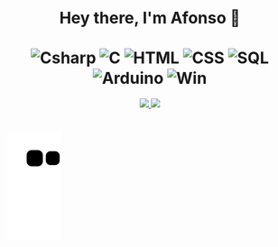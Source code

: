  <div align="center" style="display: inline_block"><br>
  <h1>Hey there, I'm Afonso 👋 <br>
    <br>
<img align="center" alt="Csharp" height="90" width="70" src="https://cdn.jsdelivr.net/gh/devicons/devicon/icons/csharp/csharp-original.svg" />
<img align="center" alt="C" height="90" width="70" src="https://cdn.jsdelivr.net/gh/devicons/devicon/icons/c/c-original.svg" />
<img align="center" alt="HTML" height="90" width="70" src="https://cdn.jsdelivr.net/gh/devicons/devicon/icons/html5/html5-original.svg" />
<img align="center" alt="CSS" height="90" width="70" src="https://cdn.jsdelivr.net/gh/devicons/devicon/icons/css3/css3-original.svg" />
<img align="center" alt="SQL" height="90" width="70" src="https://cdn.jsdelivr.net/gh/devicons/devicon/icons/mysql/mysql-original-wordmark.svg" />
<img align="center" alt="Arduino" height="90" width="70" src="https://cdn.jsdelivr.net/gh/devicons/devicon/icons/arduino/arduino-original.svg" />
<img align="center" alt="Win" height="90" width="70" src="https://cdn.jsdelivr.net/gh/devicons/devicon/icons/windows8/windows8-original.svg" />
</h1>
</div>

</h1>
</div>

<div align="center">
  <a href="https://github.com/PerkZz17">
  <img height="150em" src="https://github-readme-stats.vercel.app/api?username=PerkZz17&show_icons=true&theme=radical&include_all_commits=true&count_private=true"/>
  <img height="150em" src="https://github-readme-stats.vercel.app/api/top-langs/?username=PerkZz17&layout=compact&langs_count=7&theme=radical"/>
</div>

  #
 
 ![Snake animation](https://github.com/DreamOutLoud365/DreamOutLoud365/blob/output/github-contribution-grid-snake.svg) 
 </div>

